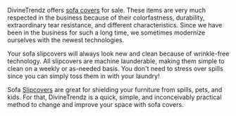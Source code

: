 DivineTrendz offers <a href="https://divinetrendz.com/collections/sofa-covers">sofa covers</a> for sale. These items are very much respected in the business because of their colorfastness, durability, extraordinary tear resistance, and different characteristics. Since we have been in the business for such a long time, we sometimes modernize ourselves with the newest technologies.

Your sofa slipcovers will always look new and clean because of wrinkle-free technology. All slipcovers are machine launderable, making them simple to clean on a weekly or as-needed basis. You don't need to stress over spills since you can simply toss them in with your laundry!

Sofa <a href="https://divinetrendz.com/collections/l-shape-sofa-covers">Slipcovers</a> are great for shielding your furniture from spills, pets, and kids. For that, DivineTrendz is a quick, simple, and inconceivably practical method to change and improve your space with sofa covers.
